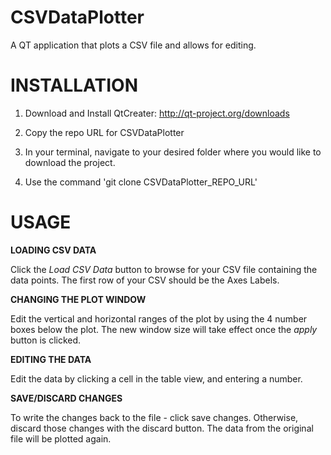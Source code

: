 CSVDataPlotter
==============
A QT application that plots a CSV file and allows for editing. 


INSTALLATION
============

1) Download and Install QtCreater: http://qt-project.org/downloads

2) Copy the repo URL for CSVDataPlotter

3) In your terminal, navigate to your desired folder where you would like to download the project.

4) Use the command 'git clone CSVDataPlotter_REPO_URL'



USAGE
=====

**LOADING CSV DATA**

Click the *Load CSV Data* button to browse for your CSV file containing the data points. The first row of your
CSV should be the Axes Labels.

**CHANGING THE PLOT WINDOW**

Edit the vertical and horizontal ranges of the plot by using the 4 number boxes below the plot. The new window size
will take effect once the *apply* button is clicked.

**EDITING THE DATA**

Edit the data by clicking a cell in the table view, and entering a number.

**SAVE/DISCARD CHANGES**

To write the changes back to the file - click save changes. Otherwise, discard those changes with the discard button. The data
from the original file will be plotted again.
